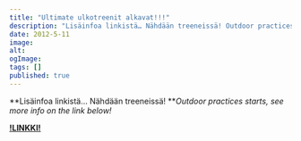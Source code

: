 ```yaml
---
title: "Ultimate ulkotreenit alkavat!!!"
description: "Lisäinfoa linkistä… Nähdään treeneissä! Outdoor practices starts, see more info on the link below! !LINKKI!"
date: 2012-5-11
image:
alt:
ogImage:
tags: []
published: true
---
```

**Lisäinfoa linkistä… Nähdään treeneissä!
**_Outdoor practices starts, see more info on the link below!_

**[!LINKKI!](http://www.jyli.fi/?page_id=559)**
